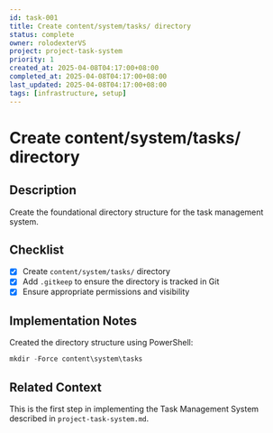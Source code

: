 ```yaml
---
id: task-001
title: Create content/system/tasks/ directory
status: complete
owner: rolodexterVS
project: project-task-system
priority: 1
created_at: 2025-04-08T04:17:00+08:00
completed_at: 2025-04-08T04:17:00+08:00
last_updated: 2025-04-08T04:17:00+08:00
tags: [infrastructure, setup]
---
```


# Create content/system/tasks/ directory

## Description
Create the foundational directory structure for the task management system.

## Checklist
- [x] Create `content/system/tasks/` directory
- [x] Add `.gitkeep` to ensure the directory is tracked in Git
- [x] Ensure appropriate permissions and visibility

## Implementation Notes
Created the directory structure using PowerShell:
```powershell
mkdir -Force content\system\tasks
```

## Related Context
This is the first step in implementing the Task Management System described in `project-task-system.md`.
